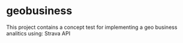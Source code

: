 # geobusiness
This project contains a concept test for implementing a geo business analitics using: Strava API
